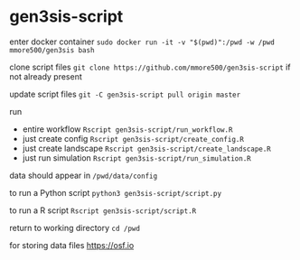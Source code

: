 # gen3sis-script

enter docker container `sudo docker run -it -v "$(pwd)":/pwd -w /pwd mmore500/gen3sis bash`

clone script files `git clone https://github.com/mmore500/gen3sis-script` if not already present

update script files `git -C gen3sis-script pull origin master`

run 
- entire workflow `Rscript gen3sis-script/run_workflow.R`
- just create config `Rscript gen3sis-script/create_config.R`
- just create landscape `Rscript gen3sis-script/create_landscape.R`
- just run simulation `Rscript gen3sis-script/run_simulation.R`

data should appear in `/pwd/data/config`

to run a Python script `python3 gen3sis-script/script.py`

to run a R script `Rscript gen3sis-script/script.R`

return to working directory `cd /pwd`

for storing data files <https://osf.io>
